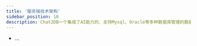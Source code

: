 ```yaml
---
title: '服务端技术架构'
sidebar_position: 10
description: Chat2DB一个集成了AI能力的、支持Mysql、Oracle等多种数据库管理的数据库客户端工具
---
```


- ...